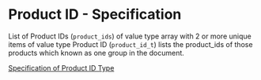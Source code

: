 # Product ID - Specification

List of Product IDs (`product_ids`) of value type array with 2 or more unique
items of value type Product ID
(`product_id_t`) lists the product_ids of those products which known as one
group in the document.

[Specification of Product ID Type](../../../types/product_id-spec.en.md)
